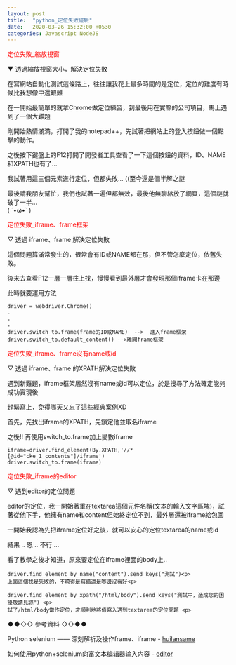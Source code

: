 ```yaml
---
layout: post
title:  "python_定位失敗經驗"
date:   2020-03-26 15:32:00 +0530
categories: Javascript NodeJS
---
```


<font color="#FF0000">定位失敗_縮放視窗</font>

▼ 透過縮放視窗大小，解決定位失敗<p><p>


在寫網站自動化測試這條路上，往往讓我花上最多時間的是定位，定位的難度有時候比我想像中還艱難<p>
在一開始最簡單的就拿Chrome做定位練習，到最後用在實際的公司項目，馬上遇到了一個大難題<p>

剛開始熱情滿滿，打開了我的notepad++，先試著把網站上的登入按鈕做一個點擊的動作。<p>

之後按下鍵盤上的F12打開了開發者工具查看了一下這個按鈕的資料，ID、NAME和XPATH也有了... <p>

我試著用這三個元素進行定位，但都失敗… ((至今還是個半解之謎 <p>

最後請我朋友幫忙，我們也試著一遍但都無效，最後他無聊縮放了網頁，這個謎就破了一半...<br>
( ´•ω•` )   <p><p><p><p>      

<p>
<font color="#FF0000">定位失敗_iframe、frame框架</font>


▽ 透過 iframe、frame 解決定位失敗<p><p>

這個問題算滿常發生的，很常會有ID或NAME都在那，但不管怎麼定位，依舊失敗。<p>

後來去查看F12一層一層往上找，慢慢看到最外層才會發現那個iframe卡在那邊<p>

此時就要運用方法


```
driver = webdriver.Chrome()
.
.
.
driver.switch_to.frame(frame的ID或NAME)  -->  進入frame框架
driver.switch_to.default_content() -->離開frame框架
```

<p>
<font color="#FF0000">定位失敗_iframe、frame沒有name或id</font>

▽ 透過 iframe、frame 的XPATH解決定位失敗<p><p>

遇到新難題，iframe框架居然沒有name或id可以定位，於是搜尋了方法確定能夠成功實現後<p>
趕緊寫上，免得哪天又忘了這些經典案例XD <p>

首先，先找出iframe的XPATH，先鎖定他並取名iframe <p>
之後!! 再使用switch_to.frame加上變數iframe <p>

```
iframe=driver.find_element(By.XPATH,'//*[@id="cke_1_contents"]/iframe')
driver.switch_to.frame(iframe)
```

<p>
<font color="#FF0000">定位失敗_iframe的editor</font>


▽ 遇到editor的定位問題<p><p>


editor的定位，我一開始著重在textarea這個元件名稱(文本的輸入文字區塊)，試著從他下手，他擁有name和content但始終定位不到，最外層還被iframe給包圍<p>
一開始我認為先把iframe定位好之後，就可以安心的定位textarea的name或id <p>
結果 .. 恩 .. 不行 ...  <p>
看了教學之後才知道，原來要定位在iframe裡面的body上..<p>

```
driver.find_element_by_name("content").send_keys("測試")<p>
上面這個我是失敗的，不曉得是寫錯還是哪邊沒看好<p>

driver.find_element_by_xpath("/html/body").send_keys("測試中，造成您的困擾敬請見諒") <p>
試了/html/body當作定位，才順利地將值寫入遇到textarea的定位問題 <p>
```




<p><p><p><p><p><p>
◆◆◇◇ 參考資料 ◇◇◆◆


Python selenium —— 深刻解析及操作frame、iframe - [huilansame] <p>
如何使用python+selenium向富文本编辑器输入内容 - [editor] <p>


[huilansame]: https://huilansame.github.io/huilansame.github.io/archivers/switch-to-frame
[editor]:https://blog.csdn.net/ever_mwumli/article/details/77945844?depth_1-utm_source=distribute.pc_relevant.none-task&utm_source=distribute.pc_relevant.none-task

